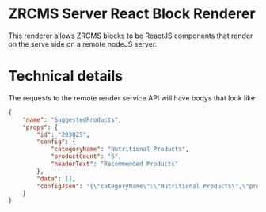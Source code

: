 # ZRCMS Server React Block Renderer
This renderer allows ZRCMS blocks to be ReactJS components that render on the serve side on a remote nodeJS server.

# Technical details
The requests to the remote render service API will have bodys that look like:
```json
{
    "name": "SuggestedProducts",
    "props": {
        "id": "203825",
        "config": {
            "categoryName": "Nutritional Products",
            "productCount": "6",
            "headerText": "Recommended Products"
        },
        "data": [],
        "configJson": "{\"categoryName\":\"Nutritional Products\",\"productCount\":\"6\",\"headerText\":\"Recommended Products\"}"
    }
}
```

